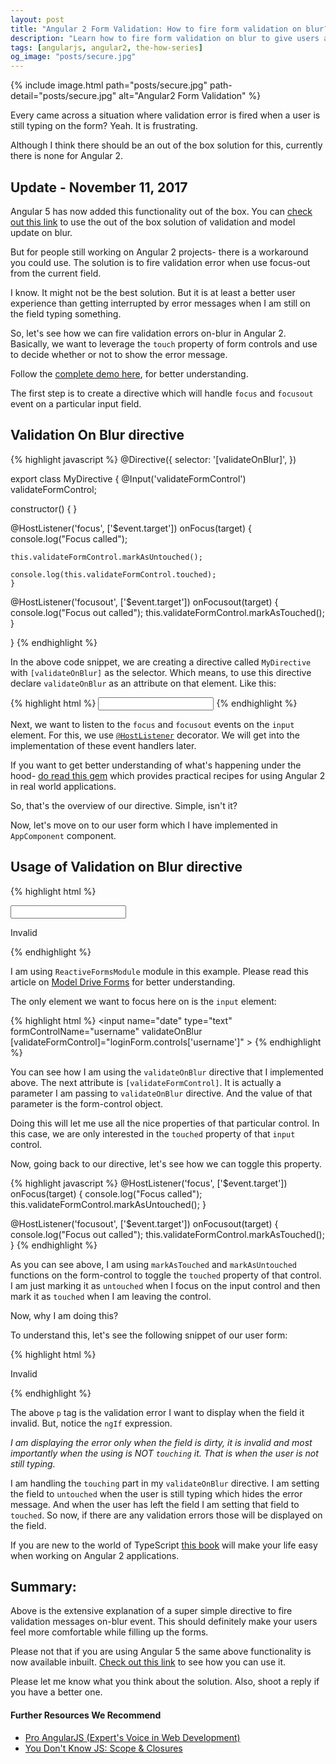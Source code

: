 ```yaml
---
layout: post
title: "Angular 2 Form Validation: How to fire form validation on blur?"
description: "Learn how to fire form validation on blur to give users a better user experience. Avoid flagging validation errors while users are style editing the form."
tags: [angularjs, angular2, the-how-series]
og_image: "posts/secure.jpg"
---
```


{% include image.html path="posts/secure.jpg" path-detail="posts/secure.jpg" alt="Angular2 Form Validation" %}


Every came across a situation where validation error is fired when a user is still typing on the form? Yeah. It is frustrating.

Although I think there should be an out of the box solution for this, currently there is none for Angular 2. 

## Update - November 11, 2017

Angular 5 has now added this functionality out of the box. You can [check out this link](https://blog.angular.io/version-5-0-0-of-angular-now-available-37e414935ced) to use the out of the box solution of validation and model update on blur.

But for people still working on Angular 2 projects- there is a workaround you could use. The solution is to fire validation error when use focus-out from the current field.

I know. It might not be the best solution. But it is at least a better user experience than getting interrupted by error messages when I am still on the field typing something.

So, let's see how we can fire validation errors on-blur in Angular 2. Basically, we want to leverage the `touch` property of form controls and use to decide whether or not to show the error message. 

Follow the [complete demo here](https://embed.plnkr.co/04anApG7LpPz6pTfCOHD/), for better understanding.

The first step is to create a directive which will handle `focus` and `focusout` event on a particular input field.

## Validation On Blur directive


{% highlight javascript %}
@Directive({
  selector: '[validateOnBlur]', 
})

export class MyDirective {
  @Input('validateFormControl') validateFormControl;

  constructor() { }

  @HostListener('focus', ['$event.target'])
    onFocus(target) {
    console.log("Focus called");
    
    this.validateFormControl.markAsUntouched();
    
    console.log(this.validateFormControl.touched);
    }

  @HostListener('focusout', ['$event.target'])
  onFocusout(target) {
    console.log("Focus out called");
    this.validateFormControl.markAsTouched();
  }

}
{% endhighlight %}

  
In the above code snippet, we are creating a directive called `MyDirective` with `[validateOnBlur]` as the selector. Which means, to use this directive declare `validateOnBlur` as an attribute on that element. Like this:

{% highlight html %}
<input name="date" type="text" validateOnBlur />
{% endhighlight %}


Next, we want to listen to the `focus` and `focusout` events on the `input` element. For this, we use [`@HostListener`](https://angular.io/docs/ts/latest/guide/attribute-directives.html) decorator. We will get into the implementation of these event handlers later.

If you want to get better understanding of what's happening under the hood- [do read this gem](http://amzn.to/2zMIQO2) which provides practical recipes for using Angular 2 in real world applications.

So, that's the overview of our directive. Simple, isn't it?

Now, let's move on to our user form which I have implemented in `AppComponent` component.

## Usage of Validation on Blur directive


{% highlight html %}
<form class="login-form" [formGroup]="loginForm" novalidate (ngSubmit)="handleSubmit(loginForm.value, loginForm.valid)">
  <input name="date" type="text" formControlName="username" 
    validateOnBlur [validateFormControl]="loginForm.controls['username']">
  <p *ngIf="loginForm.controls['username'].touched && loginForm.controls['username'].dirty && loginForm.controls['username'].invalid">Invalid</p>
</form>
{% endhighlight %}


I am using `ReactiveFormsModule` module in this example. Please read this article on [Model Drive Forms](https://scotch.io/tutorials/using-angular-2s-model-driven-forms-with-formgroup-and-formcontrol) for better understanding.

The only element we want to focus here on is the `input` element:

{% highlight html %}
<input name="date" type="text" formControlName="username" 
    validateOnBlur [validateFormControl]="loginForm.controls['username']" >
{% endhighlight %}

    
You can see how I am using the `validateOnBlur` directive that I implemented above. The next attribute is `[validateFormControl]`. It is actually a parameter I am passing to `validateOnBlur` directive. And the value of that parameter is the form-control object.

Doing this will let me use all the nice properties of that particular control. In this case, we are only interested in the `touched` property of that `input` control.

Now, going back to our directive, let's see how we can toggle this property.


{% highlight javascript %}
@HostListener('focus', ['$event.target'])
onFocus(target) {
  console.log("Focus called");
  this.validateFormControl.markAsUntouched();
}

@HostListener('focusout', ['$event.target'])
onFocusout(target) {
  console.log("Focus out called");
  this.validateFormControl.markAsTouched();
}
{% endhighlight %}


As you can see above, I am using `markAsTouched` and `markAsUntouched` functions on the form-control to toggle the `touched` property of that control. I am just marking it as `untouched` when I focus on the input control and then mark it as `touched` when I am leaving the control.

Now, why I am doing this?

To understand this, let's see the following snippet of our user form:

{% highlight html %}
<p *ngIf="loginForm.controls['username'].touched && loginForm.controls['username'].dirty && loginForm.controls['username'].invalid">Invalid</p>
{% endhighlight %}

The above `p` tag is the validation error I want to display when the field it invalid. But, notice the `ngIf` expression.

*I am displaying the error only when the field is dirty, it is invalid and most importantly when the using is NOT `touching` it. That is when the user is not still typing.*

I am handling the `touching` part in my `validateOnBlur` directive. I am setting the field to `untouched` when the user is still typing which hides the error message. And when the user has left the field I am setting that field to `touched`. So now, if there are any validation errors those will be displayed on the field.

If you are new to the world of TypeScript [this book](http://amzn.to/2A1RPxM) will make your life easy when working on Angular 2 applications.


## Summary:
Above is the extensive explanation of a super simple directive to fire validation messages on-blur event. This should definitely make your users feel more comfortable while filling up the forms.

Please not that if you are using Angular 5 the same above functionality is now available inbuilt. [Check out this link](https://blog.angular.io/version-5-0-0-of-angular-now-available-37e414935ced) to see how you can use it.

Please let me know what you think about the solution. Also, shoot a reply if you have a better one.


#### Further Resources We Recommend

- [Pro AngularJS (Expert's Voice in Web Development)](https://amzn.to/3csc4EM)
- [You Don't Know JS: Scope & Closures](https://amzn.to/2Idk9iz)
